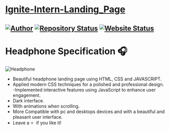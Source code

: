 # <a href="https://umeshsnaik.github.io/Ignite-Intern-Landing_Page/" target="_blank">Ignite-Intern-Landing_Page</a>
[![Author](https://img.shields.io/badge/Author-UMESHSNAIK-blue.svg)](https://www.linkedin.com/in/umesh-naik-a5b63b2bb?utm_source=share&utm_campaign=share_via&utm_content=profile&utm_medium=android_app)
[![Repository Status](https://img.shields.io/badge/Repository%20Status-Maintained-dark%20green.svg)](https://github.com/UMESHSNAIK/Ignite-Intern-Landing_Page.git)
[![Website Status](https://img.shields.io/badge/Website%20Status-Online-red)](https://umeshsnaik.github.io/Ignite-Intern-Landing_Page/)
-
# Headphone Specification 🎧

![Headphone](https://github.com/UMESHSNAIK/Ignite-Intern-Landing_Page/assets/99029885/019a8d36-c6c8-4554-85eb-5f90dee4103b)
- Beautiful headphone landing page using HTML,  CSS and JAVASCRIPT.
- Applied modern CSS techniques for a polished and professional design.
-Implemented interactive features using JavaScript to enhance user engagement.
- Dark interface.
- With animations when scrolling.
- More Compatible with pc and desktops devices and with a beautiful and pleasant user interface.
- Leave a :star: &nbsp;if you like it!
